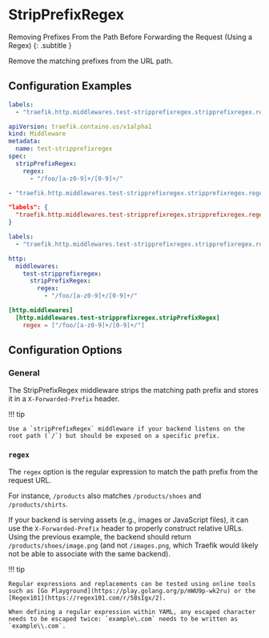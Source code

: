 # StripPrefixRegex

Removing Prefixes From the Path Before Forwarding the Request (Using a Regex)
{: .subtitle }

Remove the matching prefixes from the URL path.

## Configuration Examples

```yaml tab="Docker"
labels:
  - "traefik.http.middlewares.test-stripprefixregex.stripprefixregex.regex=/foo/[a-z0-9]+/[0-9]+/"
```

```yaml tab="Kubernetes"
apiVersion: traefik.containo.us/v1alpha1
kind: Middleware
metadata:
  name: test-stripprefixregex
spec:
  stripPrefixRegex:
    regex:
      - "/foo/[a-z0-9]+/[0-9]+/"
```

```yaml tab="Consul Catalog"
- "traefik.http.middlewares.test-stripprefixregex.stripprefixregex.regex=/foo/[a-z0-9]+/[0-9]+/"
```

```json tab="Marathon"
"labels": {
  "traefik.http.middlewares.test-stripprefixregex.stripprefixregex.regex": "/foo/[a-z0-9]+/[0-9]+/"
}
```

```yaml tab="Rancher"
labels:
  - "traefik.http.middlewares.test-stripprefixregex.stripprefixregex.regex=/foo/[a-z0-9]+/[0-9]+/"
```

```yaml tab="File (YAML)"
http:
  middlewares:
    test-stripprefixregex:
      stripPrefixRegex:
        regex:
          - "/foo/[a-z0-9]+/[0-9]+/"
```

```toml tab="File (TOML)"
[http.middlewares]
  [http.middlewares.test-stripprefixregex.stripPrefixRegex]
    regex = ["/foo/[a-z0-9]+/[0-9]+/"]
```

## Configuration Options

### General

The StripPrefixRegex middleware strips the matching path prefix and stores it in a `X-Forwarded-Prefix` header.

!!! tip

    Use a `stripPrefixRegex` middleware if your backend listens on the root path (`/`) but should be exposed on a specific prefix.

### `regex`

The `regex` option is the regular expression to match the path prefix from the request URL.

For instance, `/products` also matches `/products/shoes` and `/products/shirts`.

If your backend is serving assets (e.g., images or JavaScript files), it can use the `X-Forwarded-Prefix` header to properly construct relative URLs.
Using the previous example, the backend should return `/products/shoes/image.png` (and not `/images.png`, which Traefik would likely not be able to associate with the same backend).

!!! tip

    Regular expressions and replacements can be tested using online tools such as [Go Playground](https://play.golang.org/p/mWU9p-wk2ru) or the [Regex101](https://regex101.com/r/58sIgx/2).

    When defining a regular expression within YAML, any escaped character needs to be escaped twice: `example\.com` needs to be written as `example\\.com`.
